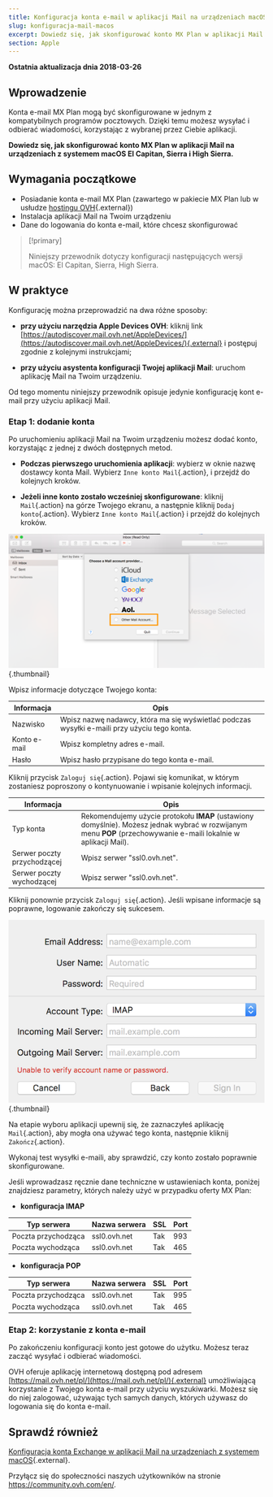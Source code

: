 ```yaml
---
title: Konfiguracja konta e-mail w aplikacji Mail na urządzeniach macOS
slug: konfiguracja-mail-macos
excerpt: Dowiedz się, jak skonfigurować konto MX Plan w aplikacji Mail na urządzeniach z systemem macOS El Capitan, Sierra i High Sierra
section: Apple
---
```


**Ostatnia aktualizacja dnia 2018-03-26**

## Wprowadzenie

Konta e-mail MX Plan mogą być skonfigurowane w jednym z kompatybilnych programów pocztowych. Dzięki temu możesz wysyłać i odbierać wiadomości, korzystając z wybranej przez Ciebie aplikacji.

**Dowiedz się, jak skonfigurować konto MX Plan w aplikacji Mail na urządzeniach z systemem macOS El Capitan, Sierra i High Sierra.**

## Wymagania początkowe

- Posiadanie konta e-mail MX Plan (zawartego w pakiecie MX Plan lub w usłudze [hostingu OVH](https://www.ovh.pl/hosting/){.external})
- Instalacja aplikacji Mail na Twoim urządzeniu
- Dane do logowania do konta e-mail, które chcesz skonfigurować

> [!primary]
>
> Niniejszy przewodnik dotyczy konfiguracji następujących wersji macOS: El Capitan, Sierra, High Sierra.
>

## W praktyce

Konfigurację można przeprowadzić na dwa różne sposoby:

- **przy użyciu narzędzia Apple Devices OVH**: kliknij link [https://autodiscover.mail.ovh.net/AppleDevices/](https://autodiscover.mail.ovh.net/AppleDevices/){.external} i postępuj zgodnie z kolejnymi instrukcjami;

- **przy użyciu asystenta konfiguracji Twojej aplikacji Mail**: uruchom aplikację Mail na Twoim urządzeniu.

Od tego momentu niniejszy przewodnik opisuje jedynie konfigurację kont e-mail przy użyciu aplikacji Mail.

### Etap 1: dodanie konta

Po uruchomieniu aplikacji Mail na Twoim urządzeniu możesz dodać konto, korzystając z jednej z dwóch dostępnych metod.

- **Podczas pierwszego uruchomienia aplikacji**: wybierz w oknie nazwę dostawcy konta Mail. Wybierz `Inne konto Mail`{.action}, i przejdź do kolejnych kroków.

- **Jeżeli inne konto zostało wcześniej skonfigurowane**: kliknij `Mail`{.action} na górze Twojego ekranu, a następnie kliknij `Dodaj konto`{.action}. Wybierz `Inne konto Mail`{.action} i przejdź do kolejnych kroków.

![mxplan](images/configuration-mail-macos-step1.png){.thumbnail}

Wpisz informacje dotyczące Twojego konta:

|Informacja|Opis|
|---|---|
|Nazwisko|Wpisz nazwę nadawcy, która ma się wyświetlać podczas wysyłki e-maili przy użyciu tego konta.|
|Konto e-mail|Wpisz kompletny adres e-mail.|
|Hasło|Wpisz hasło przypisane do tego konta e-mail.|

Kliknij przycisk `Zaloguj się`{.action}. Pojawi się komunikat, w którym zostaniesz poproszony o kontynuowanie i wpisanie kolejnych informacji.

|Informacja|Opis|
|---|---|
|Typ konta|Rekomendujemy użycie protokołu **IMAP** (ustawiony domyślnie). Możesz jednak wybrać w rozwijanym menu **POP** (przechowywanie e-maili lokalnie w aplikacji Mail).|
|Serwer poczty przychodzącej|Wpisz serwer "ssl0.ovh.net".|
|Serwer poczty wychodzącej|Wpisz serwer "ssl0.ovh.net".|

Kliknij ponownie przycisk `Zaloguj się`{.action}. Jeśli wpisane informacje są poprawne, logowanie zakończy się sukcesem.

![mxplan](images/configuration-mail-macos-step2.png){.thumbnail}

Na etapie wyboru aplikacji upewnij się, że zaznaczyłeś aplikację `Mail`{.action}, aby mogła ona używać tego konta, następnie kliknij `Zakończ`{.action}.

Wykonaj test wysyłki e-maili, aby sprawdzić, czy konto zostało poprawnie skonfigurowane.

Jeśli wprowadzasz ręcznie dane techniczne w ustawieniach konta, poniżej znajdziesz parametry, których należy użyć w przypadku oferty MX Plan:

- **konfiguracja IMAP**

|Typ serwera|Nazwa serwera|SSL|Port|
|---|---|---|---|
|Poczta przychodząca|ssl0.ovh.net|Tak|993|
|Poczta wychodząca|ssl0.ovh.net|Tak|465| 

- **konfiguracja POP**

|Typ serwera|Nazwa serwera|SSL|Port|
|---|---|---|---|
|Poczta przychodząca|ssl0.ovh.net|Tak|995|
|Poczta wychodząca|ssl0.ovh.net|Tak|465|

### Etap 2: korzystanie z konta e-mail

Po zakończeniu konfiguracji konto jest gotowe do użytku. Możesz teraz zacząć wysyłać i odbierać wiadomości.

OVH oferuje aplikację internetową dostępną pod adresem [https://mail.ovh.net/pl/](https://mail.ovh.net/pl/){.external} umożliwiającą korzystanie z Twojego konta e-mail przy użyciu wyszukiwarki. Możesz się do niej zalogować, używając tych samych danych, których używasz do logowania się do konta e-mail.

## Sprawdź również

[Konfiguracja konta Exchange w aplikacji Mail na urządzeniach z systemem macOS](https://docs.ovh.com/pl/microsoft-collaborative-solutions/konfiguracja-mail-macos/){.external}.

Przyłącz się do społeczności naszych użytkowników na stronie <https://community.ovh.com/en/>.